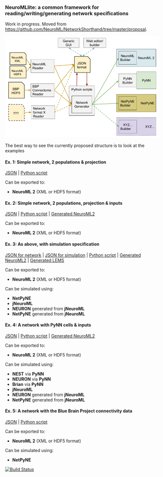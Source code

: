 ### NeuroMLlite: a common framework for reading/writing/generating network specifications

Work in progress. Moved from https://github.com/NeuroML/NetworkShorthand/tree/master/proposal.

![Architecture](images/NetworkShorthand.png)

The best way to see the currently proposed structure is to look at the examples

#### Ex. 1: Simple network, 2 populations & projection
[JSON](examples/Example1_TestNetwork.json) | [Python script](examples/Example1.py)

Can be exported to:
- **NeuroML 2** (XML or HDF5 format)

#### Ex. 2: Simple network, 2 populations, projection & inputs
[JSON](examples/Example2_TestNetwork.json) | [Python script](examples/Example2.py) | [Generated NeuroML2](examples/Example2_TestNetwork.net.nml)

Can be exported to:
- **NeuroML 2** (XML or HDF5 format)

#### Ex. 3: As above, with simulation specification
[JSON for network](examples/Example3_Network.json) | [JSON for simulation](examples/SimExample3.json) | [Python script](examples/Example3.py) | [Generated NeuroML2](examples/Example3_Network.net.nml) | [Generated LEMS](examples/LEMS_SimExample3.xml)

Can be exported to:
- **NeuroML 2** (XML or HDF5 format)

Can be simulated using:
- **NetPyNE**
- **jNeuroML**
- **NEURON** generated from **jNeuroML**
- **NetPyNE** generated from **jNeuroML**


#### Ex. 4: A network with PyNN cells & inputs
[JSON](examples/Example4_PyNN.json) | [Python script](examples/Example4.py) | [Generated NeuroML2](examples/Example4_PyNN.net.nml) 

Can be exported to:
- **NeuroML 2** (XML or HDF5 format)

Can be simulated using:
- **NEST** via **PyNN**
- **NEURON** via **PyNN**
- **Brian** via **PyNN**
- **jNeuroML**
- **NEURON** generated from **jNeuroML**
- **NetPyNE** generated from **jNeuroML**


#### Ex. 5: A network with the Blue Brain Project connectivity data 
[JSON](examples/BBP_5percent.json) | [Python script](examples/Example5.py) 

Can be exported to:
- **NeuroML 2** (XML or HDF5 format)

Can be simulated using:
- **NetPyNE**

[![Build Status](https://travis-ci.org/NeuroML/NeuroMLlite.svg?branch=master)](https://travis-ci.org/NeuroML/NeuroMLlite)